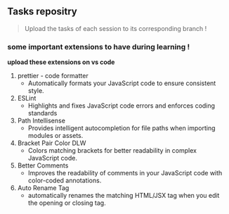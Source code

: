 ## Tasks repositry 
>Upload the tasks of each session to its corresponding branch !
### some important extensions to have during learning !
<b> upload these extensions on vs code</b>
<ol>
  <li> prettier - code formatter
  <ul>
    <li>
      Automatically formats your JavaScript code to ensure consistent style.
    </li>
  </ul>
  </li>

   <li> ESLint
  <ul>
    <li>
      Highlights and fixes JavaScript code errors and enforces coding standards
    </li>
  </ul>
  </li>

   <li> Path Intellisense
  <ul>
    <li>
     Provides intelligent autocompletion for file paths when importing modules or assets.
    </li>
  </ul>
  </li>

  <li> Bracket Pair Color DLW
  <ul>
    <li>
Colors matching brackets for better readability in complex JavaScript code.
    </li>
  </ul>
  </li>

   <li>Better Comments
  <ul>
    <li>
Improves the readability of comments in your JavaScript code with color-coded annotations.
    </li>
  </ul>
  </li>

<li>Auto Rename Tag
  <ul>
    <li>
automatically renames the matching HTML/JSX tag when you edit the opening or closing tag.
    </li>
  </ul>
  </li>

  
</ol>
